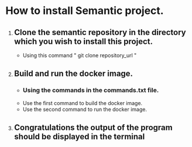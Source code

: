 # How to install Semantic project.
1. ## Clone the semantic repository in the directory which you wish to install this project.
   * Using this command " git clone repository_url "

2. ## Build and run the docker image.
   * ### Using the commands in the commands.txt file.
   * Use the first command to build the docker image.
   * Use the second command to run the docker image.
       
3. ## Congratulations the output of the program should be displayed in the terminal
